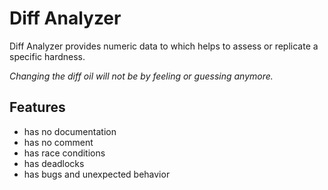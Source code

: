 # Diff Analyzer 
Diff Analyzer provides numeric data to which helps to assess or replicate a specific hardness.

_Changing the diff oil will not be by feeling or guessing anymore._

## **Features**
- has no documentation
- has no comment
- has race conditions
- has deadlocks
- has bugs and unexpected behavior		
